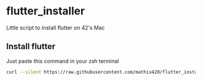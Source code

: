 # flutter_installer
Little script to install flutter on 42's Mac

## Install flutter
Just paste this command in your zsh terminal

```bash
curl --silent https://raw.githubusercontent.com/mathix420/flutter_installer/master/flutter_install.sh | `echo $SHELL`
```

